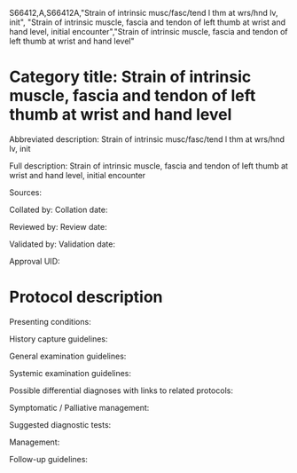 S66412,A,S66412A,"Strain of intrinsic musc/fasc/tend l thm at wrs/hnd lv, init", "Strain of intrinsic muscle, fascia and tendon of left thumb at wrist and hand level, initial encounter","Strain of intrinsic muscle, fascia and tendon of left thumb at wrist and hand level"
# Category title: Strain of intrinsic muscle, fascia and tendon of left thumb at wrist and hand level

Abbreviated description: Strain of intrinsic musc/fasc/tend l thm at wrs/hnd lv, init

Full description: Strain of intrinsic muscle, fascia and tendon of left thumb at wrist and hand level, initial encounter

Sources:

Collated by:
Collation date:

Reviewed by:
Review date:

Validated by:
Validation date:

Approval UID:

# Protocol description

Presenting conditions:

History capture guidelines:

General examination guidelines:

Systemic examination guidelines:

Possible differential diagnoses with links to related protocols:

Symptomatic / Palliative management:

Suggested diagnostic tests:

Management:

Follow-up guidelines:
